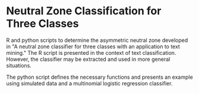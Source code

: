 # Neutral Zone Classification for Three Classes
R and python scripts to determine the asymmetric neutral zone developed in "A neutral zone classifier for three classes with an application to text mining." The R script is presented in the context of text classification. However, the classifier may be extracted and used in more general situations.

The python script defines the necessary functions and presents an example using simulated data and a multinomial logistic regression classifier.
